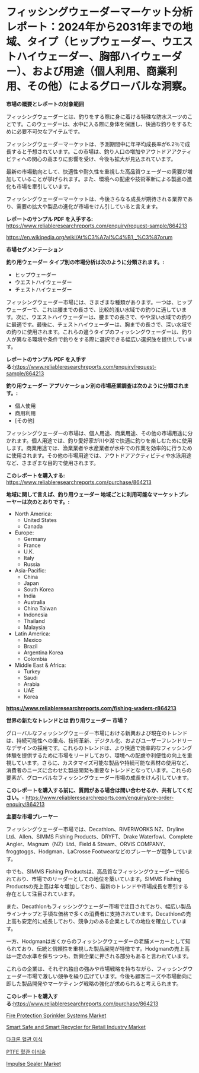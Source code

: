 <p><h1>フィッシングウェーダーマーケット分析レポート：2024年から2031年までの地域、タイプ（ヒップウェーダー、ウエストハイウェーダー、胸部ハイウェーダー）、および用途（個人利用、商業利用、その他）によるグローバルな洞察。</h1></p><p><strong>市場の概要とレポートの対象範囲</strong></p>
<p><p>フィッシングウェーダーとは、釣りをする際に身に着ける特殊な防水スーツのことです。このウェーダーは、水中に入る際に身体を保護し、快適な釣りをするために必要不可欠なアイテムです。</p><p>フィッシングウェーダーマーケットは、予測期間中に年平均成長率が6.2％で成長すると予想されています。この市場は、釣り人口の増加やアウトドアアクティビティへの関心の高まりに影響を受け、今後も拡大が見込まれています。</p><p>最新の市場動向として、快適性や耐久性を重視した高品質ウェーダーの需要が増加していることが挙げられます。また、環境への配慮や技術革新による製品の進化も市場を牽引しています。</p><p>フィッシングウェーダーマーケットは、今後さらなる成長が期待される業界であり、需要の拡大や製品の進化が市場をけん引していると言えます。</p></p>
<p><strong>レポートのサンプル PDF を入手する:</strong> <a href="https://www.reliableresearchreports.com/enquiry/request-sample/864213">https://www.reliableresearchreports.com/enquiry/request-sample/864213</a></p>
<p><a href="https://en.wikipedia.org/wiki/At%C3%A7al%C4%B1,_%C3%87orum">https://en.wikipedia.org/wiki/At%C3%A7al%C4%B1,_%C3%87orum</a></p>
<p><strong>市場セグメンテーション</strong></p>
<p><strong>釣り用ウェーダー タイプ別の市場分析は次のように分類されます。:</strong></p>
<p><ul><li>ヒップウェーダー</li><li>ウエストハイウェーダー</li><li>チェストハイウェーダー</li></ul></p>
<p><p>フィッシングウェーダー市場には、さまざまな種類があります。一つは、ヒップウェーダーで、これは腰までの長さで、比較的浅い水域での釣りに適しています。次に、ウエストハイウェーダーは、腰までの長さで、やや深い水域での釣りに最適です。最後に、チェストハイウェーダーは、胸までの長さで、深い水域での釣りに使用されます。これらの違うタイプのフィッシングウェーダーは、釣り人が異なる環境や条件で釣りをする際に選択できる幅広い選択肢を提供しています。</p></p>
<p><strong>レポートのサンプル PDF を入手する:</strong><a href="https://www.reliableresearchreports.com/enquiry/request-sample/864213">https://www.reliableresearchreports.com/enquiry/request-sample/864213</a></p>
<p><strong> 釣り用ウェーダー アプリケーション別の市場産業調査は次のように分類されます。:</strong></p>
<p><ul><li>個人使用</li><li>商用利用</li><li>[その他]</li></ul></p>
<p><p>フィッシングウェーダーの市場は、個人用途、商業用途、その他の市場用途に分かれます。個人用途では、釣り愛好家が川や湖で快適に釣りを楽しむために使用します。商業用途では、漁業業者や水産業者が水中での作業を効率的に行うために使用されます。その他の市場用途では、アウトドアアクティビティや水泳用途など、さまざまな目的で使用されます。</p></p>
<p><strong>このレポートを購入する:</strong> <a href="https://www.reliableresearchreports.com/purchase/864213">https://www.reliableresearchreports.com/purchase/864213</a></p>
<p><strong>地域に関して言えば、釣り用ウェーダー 地域ごとに利用可能なマーケットプレーヤーは次のとおりです。:</strong></p>
<p><ul>
    <li>
        North America:
        <ul>
            <li>United States</li>
            <li>Canada</li>
        </ul>
    </li>
    <li>
        Europe:
        <ul>
            <li>Germany</li>
            <li>France</li>
            <li>U.K.</li>
            <li>Italy</li>
            <li>Russia</li>
        </ul>
    </li>
    <li>
        Asia-Pacific:
        <ul>
            <li>China</li>
            <li>Japan</li>
            <li>South Korea</li>
            <li>India</li>
            <li>Australia</li>
            <li>China Taiwan</li>
            <li>Indonesia</li>
            <li>Thailand</li>
            <li>Malaysia</li>
        </ul>
    </li>
    <li>
        Latin America:
        <ul>
            <li>Mexico</li>
            <li>Brazil</li>
            <li>Argentina Korea</li>
            <li>Colombia</li>
        </ul>
    </li>
    <li>
        Middle East & Africa:
        <ul>
            <li>Turkey</li>
            <li>Saudi</li>
            <li>Arabia</li>
            <li>UAE</li>
            <li>Korea</li>
        </ul>
    </li>
    </ul></p>
<p><strong><a href="https://www.reliableresearchreports.com/fishing-waders-r864213">https://www.reliableresearchreports.com/fishing-waders-r864213</a></strong></p>
<p><strong>世界の新たなトレンドとは 釣り用ウェーダー 市場？</strong></p>
<p><p>グローバルなフィッシングウェーダー市場における新興および現在のトレンドは、持続可能性への重点、技術革新、デジタル化、およびユーザーフレンドリーなデザインの採用です。これらのトレンドは、より快適で効率的なフィッシング体験を提供するために市場をリードしており、環境への配慮や利便性の向上を重視しています。さらに、カスタマイズ可能な製品や持続可能な素材の使用など、消費者のニーズに合わせた製品開発も重要なトレンドとなっています。これらの要素が、グローバルなフィッシングウェーダー市場の成長をけん引しています。</p></p>
<p><strong>このレポートを購入する前に、質問がある場合は問い合わせるか、共有してください。</strong>- <a href="https://www.reliableresearchreports.com/enquiry/pre-order-enquiry/864213">https://www.reliableresearchreports.com/enquiry/pre-order-enquiry/864213</a></p>
<p><strong>主要な市場プレーヤー</strong></p>
<p><p>フィッシングウェーダー市場では、Decathlon、RIVERWORKS NZ、Dryline Ltd、Allen、SIMMS Fishing Products、DRYFT、Drake Waterfowl、Complete Angler、Magnum（NZ）Ltd、Field & Stream、ORVIS COMPANY、froggtoggs、Hodgman、LaCrosse Footwearなどのプレーヤーが競争しています。</p><p>中でも、SIMMS Fishing Productsは、高品質なフィッシングウェーダーで知られており、市場でのリーダーとしての地位を築いています。SIMMS Fishing Productsの売上高は年々増加しており、最新のトレンドや市場成長を牽引する存在として注目されています。</p><p>また、Decathlonもフィッシングウェーダー市場で注目されており、幅広い製品ラインナップと手頃な価格で多くの消費者に支持されています。Decathlonの売上高も安定的に成長しており、競争力のある企業としての地位を確立しています。</p><p>一方、Hodgmanは古くからのフィッシングウェーダーの老舗メーカーとして知られており、伝統と信頼性を重視した製品展開が特徴です。Hodgmanの売上高は一定の水準を保ちつつも、新興企業に押される部分もあると言われています。</p><p>これらの企業は、それぞれ独自の強みや市場戦略を持ちながら、フィッシングウェーダー市場で激しい競争を繰り広げています。今後も顧客ニーズや市場動向に即した製品開発やマーケティング戦略の強化が求められると考えられます。</p></p>
<p><strong>このレポートを購入する:</strong><a href="https://www.reliableresearchreports.com/purchase/864213">https://www.reliableresearchreports.com/purchase/864213</a></p>
<p><p><a href="https://issuu.com/reportprime-2/docs/fire-protection-sprinkler-systems-market-size-2030">Fire Protection Sprinkler Systems Market</a></p><p><a href="https://medium.com/@fosterfahey1016/smart-safe-and-smart-recycler-for-retail-industry-market-analysis-report-global-insights-by-898281944897?postPublishedType=initial">Smart Safe and Smart Recycler for Retail Industry Market</a></p><p><a href="https://github.com/Nicolasrown5/Market-Research-Report-List-2/blob/main/574398357694.md">다크론 혈관 이식</a></p><p><a href="https://github.com/shampaakter36/Market-Research-Report-List-2/blob/main/794935657695.md">PTFE 혈관 이식술</a></p><p><a href="https://issuu.com/reportprime-2/docs/impulse-sealer-market-size-2030.pptx">Impulse Sealer Market</a></p></p>
